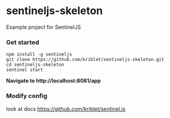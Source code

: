 # sentineljs-skeleton
Example project for SentinelJS

### Get started
```
npm install -g sentineljs
git clone https://github.com/kriblet/sentineljs-skeleton.git
cd sentineljs-skeleton
sentinel start
```

**Navigate to http://localhost:8081/app**

### Modify config

look at docs
https://github.com/kriblet/sentinel.js